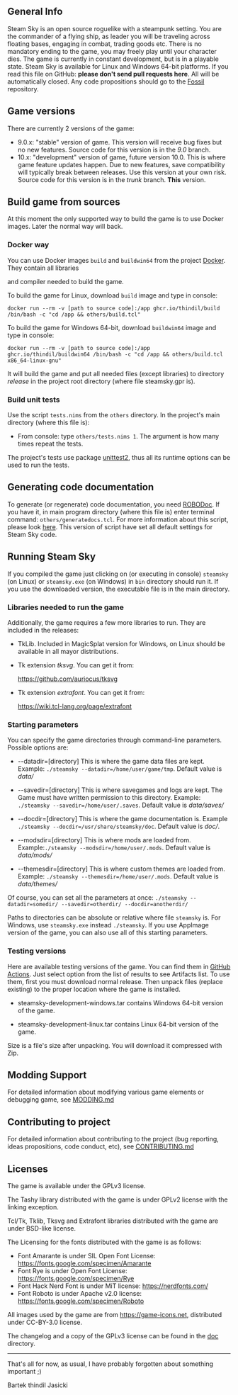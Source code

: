 ## General Info

Steam Sky is an open source roguelike with a steampunk setting. You are the
commander of a flying ship, as leader you will be traveling across floating
bases, engaging in combat, trading goods etc. There is no mandatory ending
to the game, you may freely play until your character dies. The game is
currently in constant development, but is in a playable state. Steam Sky is
available for Linux and Windows 64-bit platforms. If you read this file
on GitHub: **please don't send pull requests here**. All will be automatically
closed. Any code propositions should go to the [Fossil](https://www.laeran.pl.eu.org/repositories/steamsky) repository.

## Game versions

There are currently 2 versions of the game:

* 9.0.x: "stable" version of game. This version will receive bug fixes but
  no new features. Source code for this version is in the *9.0* branch.
* 10.x: "development" version of game, future version 10.0. This is where
  game feature updates happen. Due to new features, save compatibility
  will typically break between releases. Use this version at your own risk.
  Source code for this version is in the *trunk* branch. **This** version.

## Build game from sources

At this moment the only supported way to build the game is to use Docker images.
Later the normal way will back.

### Docker way

You can use Docker images `build` and `buildwin64` from the project
[Docker](https://github.com/thindil/docker). They contain all libraries

and compiler needed to build the game.

To build the game for Linux, download `build` image and type in console:

`docker run --rm -v [path to source code]:/app ghcr.io/thindil/build /bin/bash -c "cd /app && others/build.tcl"`

To build the game for Windows 64-bit, download `buildwin64` image and type in console:

`docker run --rm -v [path to source code]:/app ghcr.io/thindil/buildwin64 /bin/bash -c "cd /app && others/build.tcl x86_64-linux-gnu"`

It will build the game and put all needed files (except libraries) to directory
*release* in the project root directory (where file steamsky.gpr is).

### Build unit tests

Use the script `tests.nims` from the `others` directory. In the project's main
directory (where this file is):

* From console: type `others/tests.nims 1`. The argument is how many times
  repeat the tests.

The project's tests use package [unittest2](https://github.com/status-im/nim-unittest2),
thus all its runtime options can be used to run the tests.

## Generating code documentation

To generate (or regenerate) code documentation, you need [ROBODoc](https://rfsber.home.xs4all.nl/Robo/).
If you have it, in main program directory (where this file is) enter terminal
command: `others/generatedocs.tcl`. For more information about this script,
please look [here](https://github.com/thindil/roboada#generatedocspy). This
version of script have set all default settings for Steam Sky code.

## Running Steam Sky

If you compiled the game just clicking on (or executing in console) `steamsky`
(on Linux) or `steamsky.exe` (on Windows) in `bin` directory should run it.
If you use the downloaded version, the executable file is in the main
directory.

### Libraries needed to run the game

Additionally, the game requires a few more libraries to run. They are included
in the releases:

* TkLib. Included in MagicSplat version for Windows, on Linux should
  be available in all mayor distributions.

* Tk extension *tksvg*. You can get it from:

   <https://github.com/auriocus/tksvg>

* Tk extension *extrafont*. You can get it from:

   <https://wiki.tcl-lang.org/page/extrafont>

### Starting parameters
You can specify the game directories through command-line parameters.
Possible options are:

* --datadir=[directory] This is where the game data files are kept.
   Example: `./steamsky --datadir=/home/user/game/tmp`.
   Default value is *data/*

* --savedir=[directory] This is where savegames and logs are kept.
   The Game must have written permission to this directory.
   Example: `./steamsky --savedir=/home/user/.saves`.
   Default value is *data/saves/*

* --docdir=[directory] This is where the game documentation is.
   Example `./steamsky --docdir=/usr/share/steamsky/doc`.
   Default value is *doc/*.

* --modsdir=[directory] This is where mods are loaded from.
   Example:`./steamsky --modsdir=/home/user/.mods`.
   Default value is *data/mods/*

* --themesdir=[directory] This is where custom themes are loaded from.
   Example: `./steamsky --themesdir=/home/user/.mods`.
   Default value is *data/themes/*

Of course, you can set all the parameters at once:
`./steamsky --datadir=somedir/ --savedir=otherdir/ --docdir=anotherdir/`

Paths to directories can be absolute or relative where file `steamsky` is. For
Windows, use `steamsky.exe` instead `./steamsky`. If you use AppImage version
of the game, you can also use all of this starting parameters.

### Testing versions

Here are available testing versions of the game. You can find them
in [GitHub Actions](https://github.com/thindil/steamsky/actions/workflows/ada-devel.yml).
Just select option from the list of results to see Artifacts list.
To use them, first you must download normal release. Then unpack files
(replace existing) to the proper location where the game is installed.

* steamsky-development-windows.tar contains Windows 64-bit version of the game.

* steamsky-development-linux.tar contains Linux 64-bit version of the game.

Size is a file's size after unpacking. You will download it compressed with
Zip.

## Modding Support
For detailed information about modifying various game elements or debugging
game, see [MODDING.md](bin/doc/MODDING.md)

## Contributing to project
For detailed information about contributing to the project
(bug reporting, ideas propositions, code conduct, etc),
see [CONTRIBUTING.md](bin/doc/CONTRIBUTING.md)

## Licenses
The game is available under the GPLv3 license.

The Tashy library distributed with the game is under GPLv2 license with the
linking exception.

Tcl/Tk, Tklib, Tksvg and Extrafont libraries distributed with the game are
under BSD-like license.

The Licensing for the fonts distributed with the game is as follows:

* Font Amarante is under SIL Open Font License: https://fonts.google.com/specimen/Amarante
* Font Rye is under Open Font License: https://fonts.google.com/specimen/Rye
* Font Hack Nerd Font is under MiT license: https://nerdfonts.com/
* Font Roboto is under Apache v2.0 license: https://fonts.google.com/specimen/Roboto

All images used by the game are from https://game-icons.net, distributed under
CC-BY-3.0 license.


The changelog and a copy of the GPLv3 license can be found in the [doc](bin/doc) directory.

---
That's all for now, as usual, I have probably forgotten about something important ;)

Bartek thindil Jasicki
